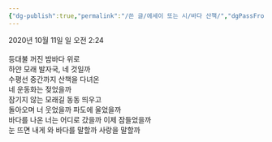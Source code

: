 ```yaml
---
{"dg-publish":true,"permalink":"/쓴 글/에세이 또는 시/바다 산책/","dgPassFrontmatter":true}
---
```



2020년 10월 11일 일 오전 2:24<br/>
<br/>
등대불 꺼진 밤바다 위로<br/>
하얀 모래 발자국, 네 것일까<br/>
수평선 중간까지 산책을 다녀온<br/>
네 운동화는 젖었을까<br/>
잠기지 않는 모래길 동동 띄우고<br/>
돌아오며 너 웃었을까 파도에 울었을까<br/>
바다를 나온 너는 어디로 갔을까 이제 잠들었을까<br/>
눈 뜨면 내게 와 바다를 말할까 사랑을 말할까<br/>